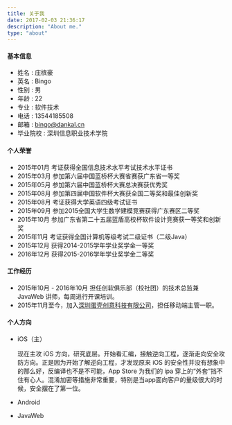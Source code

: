 ```yaml
---
title: 关于我
date: 2017-02-03 21:36:17
description: "About me."
type: "about"
---
```


#### 基本信息

* 姓名 : 庄槟豪 
* 英名 : Bingo
* 性别 : 男
* 年龄 : 22
* 专业 : 软件技术
* 电话 : 13544185508
* 邮箱 : bingo@dankal.cn
* 毕业院校 : 深圳信息职业技术学院

#### 个人荣誉

- 2015年01月  考证获得全国信息技术水平考试技术水平证书
- 2015年03月  参加第六届中国蓝桥杯大赛省赛获广东省一等奖
- 2015年05月  参加第六届中国蓝桥杯大赛总决赛获优秀奖
- 2015年08月  参加第四届中国软件杯大赛获全国二等奖和最佳创新奖
- 2015年08月  考证获得大学英语四级考试证书
- 2015年09月  参加2015全国大学生数学建模竞赛获得广东赛区二等奖
- 2015年10月  参加广东省第二十五届蓝盾高校杯软件设计竞赛获一等奖和创新奖
- 2015年11月  考证获得全国计算机等级考试二级证书（二级Java）
- 2015年12月  获得2014-2015学年学业奖学金一等奖
- 2016年12月  获得2015-2016学年学业奖学金二等奖

#### 工作经历

- 2015年10月 - 2016年10月 担任创软俱乐部（校社团）的技术总监兼 JavaWeb 讲师，每周进行开课培训。
- 2015年11月至今，加入[深圳蛋壳创意科技有限公司](http://dankal.cn)，担任移动端主管一职。

#### 个人方向

- iOS（主）

    现在主攻 iOS 方向，研究底层。开始看汇编，接触逆向工程，逐渐走向安全攻防方向。正是因为开始了解逆向工程，才发现原来 iOS 的安全性并没有想象中的那么好，反编译也不是不可能，App Store 为我们的 ipa 穿上的“外套”挡不住有心人。混淆加密等措施非常重要，特别是当app面向客户的量级很大的时候，安全摆在了第一位。

- Android
- JavaWeb

